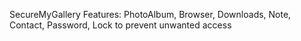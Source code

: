 SecureMyGallery
Features: 
    PhotoAlbum, 
    Browser, 
    Downloads, 
    Note, 
    Contact, 
    Password, 
    Lock to prevent unwanted access
